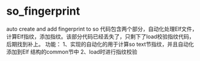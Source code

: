# so_fingerprint
auto create and add fingerprint to so
代码包含两个部分，自动化处理Elf文件，计算Elf指纹，添加指纹。该部分代码已经丢失了，只剩下了load校验指纹代码，后期找到补上。
功能：
1、实现的自动化的用于计算so text节指纹，并且自动化添加到Elf 结构的common节中
2、load时进行指纹校验
